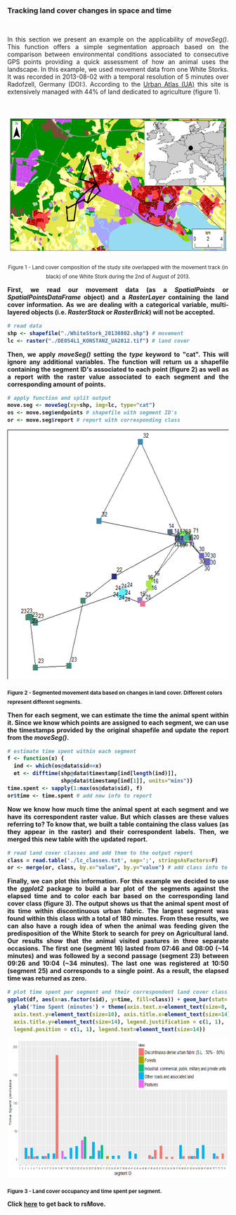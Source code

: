 ### Tracking land cover changes in space and time

<br>

<p align="justify">
In this section we present an example on the applicability of <i>moveSeg()</i>. This function offers a simple segmentation approach based on the comparison between environmental conditions associated to consecutive GPS points providing a quick assessment of how an animal uses the landscape. In this example, we used movement data from one White Storks. It was recorded in 2013-08-02 with a temporal resolution of 5 minutes over Radofzell, Germany (DOI:). According to the <a href="http://land.copernicus.eu/local/urban-atlas/urban-atlas-2012/view">Urban Atlas (UA)</a> this site is extensively managed with 44% of land dedicated to agriculture (figure 1).
</p> 

<br>

<p align="center"><img width="605" height="315" src="https://github.com/RRemelgado/README_data/blob/master/rsMove/Figure-1_example-2.png"></p>

<p align="center"><sub>Figure 1 - Land cover composition of the study site overlapped with the movement track (in black) of one White Stork during the 2nd of August of 2013.</sub></p>

<b>

<p align="justify">
First, we read our movement data (as a <i>SpatialPoints</i> or <i>SpatialPointsDataFrame</i> object) and a <i>RasterLayer</i> containing the land cover information. As we are dealing with a categorical variable, multi-layered objects (i.e. <i>RasterStack</i> or <i>RasterBrick</i>) will not be accepted.
</p> 

```R
# read data
shp <- shapefile("./WhiteStork_20130802.shp") # movement
lc <- raster("./DE054L1_KONSTANZ_UA2012.tif") # land cover
```

<p align="justify">
Then, we apply <i>moveSeg()</i> setting the <i>type</i> keyword to "cat". This will ignore any additional variables. The function will return us a shapefile containing the segment ID's associated to each point (figure 2) as well as a report with the raster value associated to each segment and the corresponding amount of points.
</p>

```R
# apply function and split output
move.seg <- moveSeg(xy=shp, img=lc, type="cat")
os <- move.seg$endpoints # shapefile with segment ID's
or <- move.seg$report # report with corresponding class
```
<b>

<p align="center"><img width="567" height="567" src="https://github.com/RRemelgado/README_data/blob/master/rsMove/Figure-2_example-2.png"></p>

<p><sub>Figure 2 - Segmented movement data based on changes in land cover. Different colors represent different segments.</sub></p>

<b>

<p align="justify">
Then for each segment, we can estimate the time the animal spent within it. Since we know which points are assigned to each segment, we can use the timestamps provided by the original shapefile and update the report from the <i>moveSeg()</i>.
</p>

```R
# estimate time spent within each segment
f <- function(x) {
  ind <- which(os@data$sid==x)
  et <- difftime(shp@data$timestamp[ind[length(ind)]], 
                 shp@data$timestamp[ind[1]], units="mins")}
time.spent <- sapply(1:max(os@data$sid), f)
or$time <- time.spent # add new info to report
```

<p align="justify">
Now we know how much time the animal spent at each segment and we have its correspondent raster value. But which classes are these values referring to? To know that, we built a table containing the class values (as they appear in the raster) and their correspondent labels. Then, we merged this new table with the updated report.
</p>

```R
# read land cover classes and add them to the output report
class = read.table('./lc_classes.txt', sep=';', stringsAsFactors=F)
or <- merge(or, class, by.x="value", by.y="value") # add class info to segMove() output
```

<p align="justify">
Finally, we can plot this information. For this example we decided to use the <i>ggplot2</i> package to build a bar plot of the segments against the elapsed time and to color each bar based on the corresponding land cover class (figure 3). The output shows us that the animal spent most of its time within discontinuous urban fabric. The largest segment was found within this class with a total of 180 minutes. From these results, we can also have a rough idea of when the animal was feeding given the predisposition of the White Stork to search for prey on Agricultural land. Our results show that the animal visited pastures in three separate occasions. The first one (segment 16) lasted from 07:46 and 08:00 (~14 minutes) and was followed by a second passage (segment 23) between 09:26 and 10:04 (~34 minutes). The last one was registered at 10:50 (segment 25) and corresponds to a single point. As a result, the elapsed time was returned as zero.
</p>

```R
# plot time spent per segment and their correspondent land cover class
ggplot(df, aes(x=as.factor(sid), y=time, fill=class)) + geom_bar(stat='identity') + xlab('segment ID') + 
  ylab('Time Spent (minutes') + theme(axis.text.x=element_text(size=8, hjust=1), 
  axis.text.y=element_text(size=10), axis.title.x=element_text(size=14), 
  axis.title.y=element_text(size=14), legend.justification = c(1, 1), 
  legend.position = c(1, 1), legend.text=element_text(size=14))
```

<b>

<p align="center"><img width="605" height="315" src="https://github.com/RRemelgado/README_data/blob/master/rsMove/Figure-3_example-2.png"></p>

<p><sub>Figure 3 - Land cover occupancy and time spent per segment.</sub></p>

<b>

Click  <a href="https://github.com/RRemelgado/rsMove/">here</a> to get back to rsMove.

<b>
